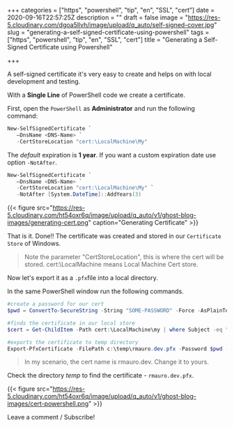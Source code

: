 +++
categories = ["https", "powershell", "tip", "en", "SSL", "cert"]
date = 2020-09-16T22:57:25Z
description = ""
draft = false
image = "https://res-5.cloudinary.com/dgoa5llvh/image/upload/q_auto/self-signed-cover.jpg"
slug = "generating-a-self-signed-certificate-using-powershell"
tags = ["https", "powershell", "tip", "en", "SSL", "cert"]
title = "Generating a Self-Signed Certificate using Powershell"

+++


A self-signed certificate it's very easy to create and helps on with local development and testing.

With a **Single Line** of PowerShell code we create a certificate.

First, open the `PowerShell` as **Administrator**  and run the following command:

```powershell
New-SelfSignedCertificate `
   –DnsName <DNS-Name> `
   -CertStoreLocation "cert:\LocalMachine\My"
```

The _default_ expiration is **1 year**. If you want a custom expiration date use option `-NotAfter`.

```powershell
New-SelfSignedCertificate `
   –DnsName <DNS-Name> `
   -CertStoreLocation "cert:\LocalMachine\My" `
   -NotAfter [System.DateTime]::AddYears(3)
```

{{< figure src="https://res-5.cloudinary.com/ht54oxr6q/image/upload/q_auto/v1/ghost-blog-images/generating-cert.png" caption="Generating Certificate" >}}

That is it. Done!! The certificate was created and stored in our `Certificate Store` of Windows.

> Note the parameter "CertStoreLocation", this is where the cert will be stored. cert:\LocalMachine means Local Machine Cert store.

Now let's export it as a `.pfx`file into a local directory.

In the same PowerShell window run the following commands.

```powershell
#create a password for our cert
$pwd = ConvertTo-SecureString -String "SOME-PASSWORD" -Force -AsPlainText

#finds the certificate in our local store
$cert = Get-ChildItem -Path cert:\LocalMachine\my | where Subject -eq "CN=rmauro.dev" 

#exports the certificate to temp directory
Export-PfxCertificate -FilePath c:\temp\rmauro.dev.pfx -Password $pwd -Cert $cert
```

> In my scenario, the cert name is rmauro.dev. Change it to yours.

Check the directory _temp_ to find the certificate - `rmauro.dev.pfx`.

{{< figure src="https://res-5.cloudinary.com/ht54oxr6q/image/upload/q_auto/v1/ghost-blog-images/cert-powershell.png" >}}

Leave a comment / Subscribe!

